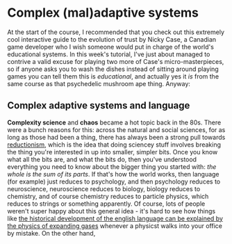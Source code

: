 # Complex (mal)adaptive systems

At the start of the course, I recommended that you check out this extremely cool interactive guide to the evolution of trust by Nicky Case, a Canadian game developer who I wish someone would put in charge of the world's educational systems. In this week's tutorial, I've just about managed to contrive a valid excuse for playing two more of Case's micro-masterpieces, so if anyone asks you to wash the dishes instead of sitting around playing games you can tell them this is *educational*, and actually yes it *is* from the same course as that psychedelic mushroom ape thing. Anyway:

## Complex adaptive systems and language

**Complexity science** and **chaos** became a hot topic back in the 80s. There were a bunch reasons for this: across the natural and social sciences, for as long as those had been a thing, there has always been a strong pull towards [reductionism](https://en.wikipedia.org/wiki/Reductionism), which is the idea that doing sciencey stuff involves breaking the thing you're interested in up into smaller, simpler bits. Once you know what all the bits are, and what the bits do, then you've understood everything you need to know about the bigger thing you started with: *the whole is the sum of its parts*. If that's how the world works, then language (for example) just reduces to psychology, and then psychology reduces to neuroscience, neuroscience reduces to biology, biology reduces to chemistry, and of course chemistry reduces to particle physics, which reduces to strings or something apparently. Of course, lots of people weren't super happy about this general idea - it's hard to see how things like [the historical development of the english language can be explained by the physics of expanding gases](https://www.bostonglobe.com/ideas/2013/02/10/when-physicists-linguistics/ZoHNxhE6uunmM7976nWsRP/story.html) whenever a physicst walks into your office by mistake. On the other hand,

